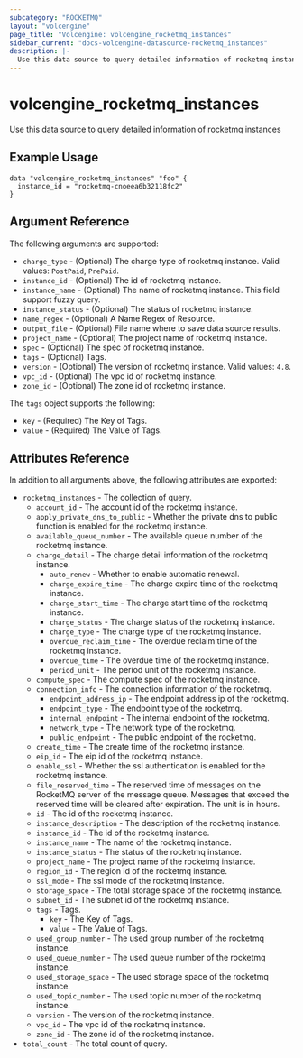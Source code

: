 ```yaml
---
subcategory: "ROCKETMQ"
layout: "volcengine"
page_title: "Volcengine: volcengine_rocketmq_instances"
sidebar_current: "docs-volcengine-datasource-rocketmq_instances"
description: |-
  Use this data source to query detailed information of rocketmq instances
---
```

# volcengine_rocketmq_instances
Use this data source to query detailed information of rocketmq instances
## Example Usage
```hcl
data "volcengine_rocketmq_instances" "foo" {
  instance_id = "rocketmq-cnoeea6b32118fc2"
}
```
## Argument Reference
The following arguments are supported:
* `charge_type` - (Optional) The charge type of rocketmq instance. Valid values: `PostPaid`, `PrePaid`.
* `instance_id` - (Optional) The id of rocketmq instance.
* `instance_name` - (Optional) The name of rocketmq instance. This field support fuzzy query.
* `instance_status` - (Optional) The status of rocketmq instance.
* `name_regex` - (Optional) A Name Regex of Resource.
* `output_file` - (Optional) File name where to save data source results.
* `project_name` - (Optional) The project name of rocketmq instance.
* `spec` - (Optional) The spec of rocketmq instance.
* `tags` - (Optional) Tags.
* `version` - (Optional) The version of rocketmq instance. Valid values: `4.8`.
* `vpc_id` - (Optional) The vpc id of rocketmq instance.
* `zone_id` - (Optional) The zone id of rocketmq instance.

The `tags` object supports the following:

* `key` - (Required) The Key of Tags.
* `value` - (Required) The Value of Tags.

## Attributes Reference
In addition to all arguments above, the following attributes are exported:
* `rocketmq_instances` - The collection of query.
    * `account_id` - The account id of the rocketmq instance.
    * `apply_private_dns_to_public` - Whether the private dns to public function is enabled for the rocketmq instance.
    * `available_queue_number` - The available queue number of the rocketmq instance.
    * `charge_detail` - The charge detail information of the rocketmq instance.
        * `auto_renew` - Whether to enable automatic renewal.
        * `charge_expire_time` - The charge expire time of the rocketmq instance.
        * `charge_start_time` - The charge start time of the rocketmq instance.
        * `charge_status` - The charge status of the rocketmq instance.
        * `charge_type` - The charge type of the rocketmq instance.
        * `overdue_reclaim_time` - The overdue reclaim time of the rocketmq instance.
        * `overdue_time` - The overdue time of the rocketmq instance.
        * `period_unit` - The period unit of the rocketmq instance.
    * `compute_spec` - The compute spec of the rocketmq instance.
    * `connection_info` - The connection information of the rocketmq.
        * `endpoint_address_ip` - The endpoint address ip of the rocketmq.
        * `endpoint_type` - The endpoint type of the rocketmq.
        * `internal_endpoint` - The internal endpoint of the rocketmq.
        * `network_type` - The network type of the rocketmq.
        * `public_endpoint` - The public endpoint of the rocketmq.
    * `create_time` - The create time of the rocketmq instance.
    * `eip_id` - The eip id of the rocketmq instance.
    * `enable_ssl` - Whether the ssl authentication is enabled for the rocketmq instance.
    * `file_reserved_time` - The reserved time of messages on the RocketMQ server of the message queue. Messages that exceed the reserved time will be cleared after expiration. The unit is in hours.
    * `id` - The id of the rocketmq instance.
    * `instance_description` - The description of the rocketmq instance.
    * `instance_id` - The id of the rocketmq instance.
    * `instance_name` - The name of the rocketmq instance.
    * `instance_status` - The status of the rocketmq instance.
    * `project_name` - The project name of the rocketmq instance.
    * `region_id` - The region id of the rocketmq instance.
    * `ssl_mode` - The ssl mode of the rocketmq instance.
    * `storage_space` - The total storage space of the rocketmq instance.
    * `subnet_id` - The subnet id of the rocketmq instance.
    * `tags` - Tags.
        * `key` - The Key of Tags.
        * `value` - The Value of Tags.
    * `used_group_number` - The used group number of the rocketmq instance.
    * `used_queue_number` - The used queue number of the rocketmq instance.
    * `used_storage_space` - The used storage space of the rocketmq instance.
    * `used_topic_number` - The used topic number of the rocketmq instance.
    * `version` - The version of the rocketmq instance.
    * `vpc_id` - The vpc id of the rocketmq instance.
    * `zone_id` - The zone id of the rocketmq instance.
* `total_count` - The total count of query.


